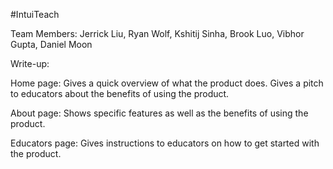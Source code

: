 #IntuiTeach

Team Members: Jerrick Liu, Ryan Wolf, Kshitij Sinha, Brook Luo, Vibhor Gupta, Daniel Moon


Write-up: 

Home page: Gives a quick overview of what the product does. Gives a pitch to educators about the benefits of using the product.



About page: Shows specific features as well as the benefits of using the product.



Educators page: Gives instructions to educators on how to get started with the product.